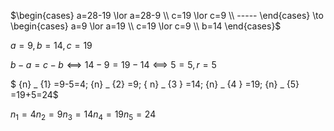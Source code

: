 $\begin{cases} a=28-19 \lor a=28-9 \\ c=19 \lor c=9 \\ ----- \end{cases} \to \begin{cases}  a=9 \lor a=19 \\ c=19 \lor c=9 \\ b=14 \end{cases}$ 

$a=9, b=14, c=19$

$b-a=c-b ⟺14-9=19-14⟺5=5, r=5$

$  {n} _ {1} =9-5=4;   {n} _ {2} =9;  { n} _ {3 } =14;   {n} _ {4 } =19;   {n} _ {5} =19+5=24$

${n} _ {1} =4   {n} _ {2} =9  { n} _ {3 } =14   {n} _ {4 } =19   {n} _ {5} =24$